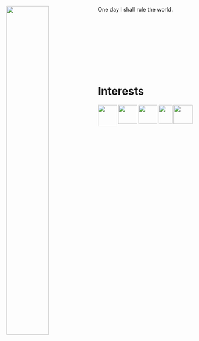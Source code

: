 One day I shall rule the world.
<img align="left" width="47%" src="https://github-readme-stats.vercel.app/api?username=raunak234&&show_icons=true&title_color=ffffff&icon_color=bb2acf&text_color=daf7dc&bg_color=1e222a" />

<br><br><br><br><br><br><br><br>

<h1>Interests</h1>
<img align="left" src="https://upload.wikimedia.org/wikipedia/commons/1/19/C_Logo.png"  width="50" height="56" /> 
<img align="left" src="https://upload.wikimedia.org/wikipedia/commons/thumb/c/c3/Python-logo-notext.svg/1024px-Python-logo-notext.svg.png" width="50" height="50" />      
<img align="left" src="https://upload.wikimedia.org/wikipedia/commons/thumb/9/9f/Vimlogo.svg/1022px-Vimlogo.svg.png" width="50" height="50">      
<img align="left" src="https://cdn.freebiesupply.com/logos/large/2x/html-5-logo-png-transparent.png" width="36" height="50"> 
<img align="left" src="https://pngimg.com/uploads/linux/linux_PNG48.png" width="50" height="50"> 
                                                                                                 
<!---
raunak234/raunak234 is a ✨ special ✨ repository because its `README.md` (this file) appears on your GitHub profile.
You can click the Preview link to take a look at your changes.
--->
